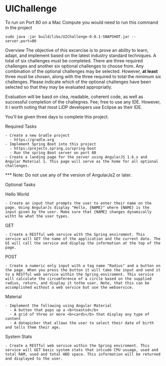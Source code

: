 # UIChallenge

To run on Port 80 on a Mac Compute you would need to run this command in the project

    sudo java -jar build/libs/UIChallenge-0.0.1-SNAPSHOT.jar --server.port=80
  
  Overview The objective of this excercise is to prove an ability to learn, adapt, and implement based on the latest industry standard  techniques. A total of six challenges must be completed. There are three required challenges and another six optional challenges to choose from. Any combination of the optional challenges may be selected. However, <b>at least</b> three must be chosen, along with the three required to total the minimum six challenges. Please indicate which of the optional challenges have been selected so that they may be evaluated appropriatly. 
  
  Evaluation will be basd on clea, readable, coherent code, as well as successful completion of the challegnes. Fee; free to use any IDE. However, it i worth noting that most LiDP developers use Eclipse as their IDE. 
  
  You'll be given three days to complete this project.
  
  Required Tasks
  
    - Create a new Gradle project 
      - https://gradle.org
    - Implement Spring Boot into this project 
      - https:/projects.spring.io/spring-boot
      - Run the spring Boot server on port 80
    - Create a landing page for the server using AngularJS 1.6.x and Angular Material 1. This page will serve as the home for all optional       challenges. 
  
  *** Note: Do not use any of the version of AngularJs2 or later.
  
  Optional Tasks
  
  Hello World
    
    - Create an input that prompts the user to enter their name on the page. Using AngularJs display "Hello, {NAME}" where {NAME} is the    input given by the user. Make sure that {NAME} changes dynamically witht he what the user types.
  
  GET
    
    - Create a RESTful web service with the Spring enviroment. This service will GET the name of the application and the current date. The UI will call the service and display the information at the top of the page. 
    
 POST
  
    - Create a numeric only input with a tag name "Radius" and a button on the page. When you press the button it will take the input and send it to a RESTful web service within the Spring enviroment. This service will calculate the circumference of a circle based on the supplied radius, return, and display it tothe user. Note, that this can be accomplished without a web service but use the webservice. 
    
Material 

    - Implement the following using Angular Material
      - A button that pops up a <b>toastsd</b>
      - A grid of three or more <b>cards</b> that display any type of content
      - A datepicker that allows the user to select their date of birth and tells them their age.
  
System Stats  
  
    - Create a RESTful web service within the Spring enviroment. This service will GET basic system stats that inlcude CPU usuage, used and total RAM, used and total HDD space. This information will be returned and displayed to the user.
     
      
